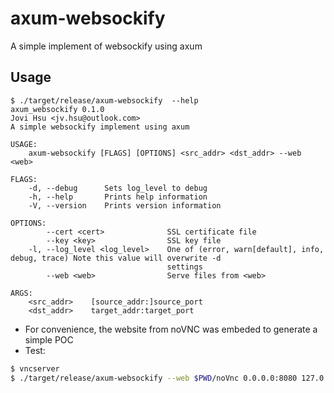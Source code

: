 # axum-websockify

A simple implement of websockify using axum

## Usage

```
$ ./target/release/axum-websockify  --help
axum_websockify 0.1.0
Jovi Hsu <jv.hsu@outlook.com>
A simple websockify implement using axum

USAGE:
    axum-websockify [FLAGS] [OPTIONS] <src_addr> <dst_addr> --web <web>

FLAGS:
    -d, --debug      Sets log_level to debug
    -h, --help       Prints help information
    -V, --version    Prints version information

OPTIONS:
        --cert <cert>              SSL certificate file
        --key <key>                SSL key file
    -l, --log_level <log_level>    One of (error, warn[default], info, debug, trace) Note this value will overwrite -d
                                   settings
        --web <web>                Serve files from <web>

ARGS:
    <src_addr>    [source_addr:]source_port
    <dst_addr>    target_addr:target_port
```

* For convenience, the website from noVNC was embeded to generate a simple POC
* Test: 

```bash
$ vncserver
$ ./target/release/axum-websockify --web $PWD/noVnc 0.0.0.0:8080 127.0.0.1:5900
```

